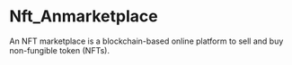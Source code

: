 # Nft_Anmarketplace
An NFT marketplace is a blockchain-based online platform to sell and buy non-fungible token (NFTs).
